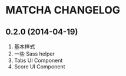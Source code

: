# MATCHA CHANGELOG

## 0.2.0 (2014-04-19)

1.  基本样式
2.  一些 Sass helper
3.  Tabs UI Component
4.  Score UI Component
